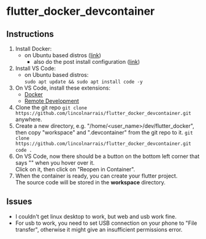 # flutter_docker_devcontainer

## Instructions

1. Install Docker:
    - on Ubuntu based distros ([link](https://docs.docker.com/engine/install/ubuntu/))
        - also do the post install configuration ([link](https://docs.docker.com/engine/install/linux-postinstall))
2. Install VS Code:
    - on Ubuntu based distros:  
        `sudo apt update && sudo apt install code -y`
4. On VS Code, install these extensions:
    - [Docker](https://marketplace.visualstudio.com/items?itemName=ms-azuretools.vscode-docker)
    - [Remote Development](https://marketplace.visualstudio.com/items?itemName=ms-vscode-remote.vscode-remote-extensionpack)
5. Clone the git repo `git clone https://github.com/lincolnarrais/flutter_docker_devcontainer.git` anywhere.
6. Create a new directory, e.g. "/home/<user_name>/dev/flutter_docker", then copy "workspace" and ".devcontainer" from the git repo to it.
`git clone https://github.com/lincolnarrais/flutter_docker_devcontainer.git`  
`code .`
7. On VS Code, now there should be a button on the bottom left corner that says "" when you hover over it.  
Click on it, then click on "Reopen in Container".
8. When the container is ready, you can create your flutter project.  
The source code will be stored in the **workspace** directory.

## Issues

- I couldn't get linux desktop to work, but web and usb work fine.
- For usb to work, you need to set USB connection on your phone to "File transfer", otherwise it might give an insufficient permissions error.
